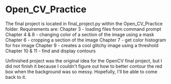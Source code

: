 # Open_CV_Practice

The final project is located in final_project.py within the Open_CV_Practice folder. Requirements are:
Chapter 3 - loading files from command prompt
Chapter 4 & 8 - changing color of a section of the image using a mask 
Chapter 6 - cropping a section of the image
Chapter 7 - get color histogram for hsv image
Chapter 9 - creates a cool glitchy image using a threshold
Chapter 10 & 11 - find and display contours

Unfinished project was the original idea for the OpenCV final project, but I did not finish it because I couldn't figure out how to better contour the red box when the background was so messy. Hopefully, I'll be able to come back to it.
